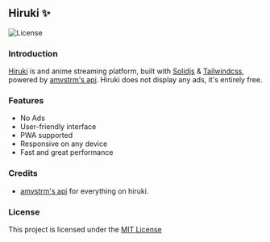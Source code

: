 ## Hiruki ✨
![License](https://img.shields.io/github/license/Kenimarru/hiruki?style=flat-square)

### Introduction
[Hiruki](https://hiruki.xyz) is and anime streaming platform, built with [Solidjs](https://solidjs.com) & [Tailwindcss](https://tailwindcss.com), powered by [amvstrm's api](https://github.com/amvstrm/api). Hiruki does not display any ads, it's entirely free.

### Features
- No Ads
- User-friendly interface
- PWA supported
- Responsive on any device
- Fast and great performance

### Credits
- [amvstrm's api](https://github.com/amvstrm/api) for everything on hiruki.

### License
This project is licensed under the [MIT License](https://github.com/Kenimarru/hiruki/blob/master/LICENSE)